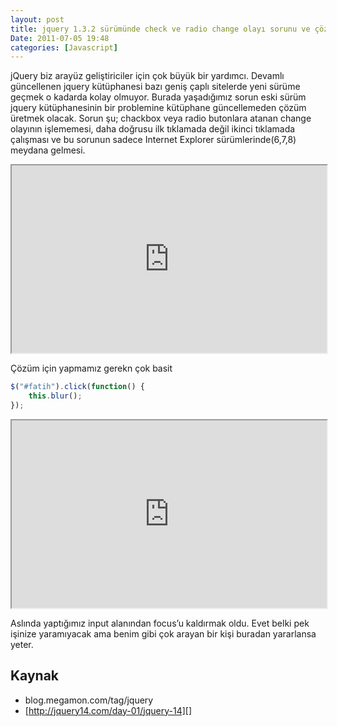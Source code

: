 ```yaml
---
layout: post
title: jquery 1.3.2 sürümünde check ve radio change olayı sorunu ve çözümü
Date: 2011-07-05 19:48
categories: [Javascript]
---
```


jQuery biz arayüz geliştiriciler için çok büyük bir yardımcı. Devamlı
güncellenen jquery kütüphanesi bazı geniş çaplı sitelerde yeni sürüme
geçmek o kadarda kolay olmuyor. Burada yaşadığımız sorun eski sürüm
jquery kütüphanesinin bir problemine kütüphane güncellemeden çözüm
üretmek olacak. Sorun şu; chackbox veya radio butonlara atanan change
olayının işlememesi, daha doğrusu ilk tıklamada değil ikinci tıklamada
çalışması ve bu sorunun sadece Internet Explorer sürümlerinde(6,7,8)
meydana gelmesi.

<iframe style="width: 100%; height: 300px" src="https://jsfiddle.net/fatihhayri/Y4n5j/1/embedded/"></iframe>

Çözüm için yapmamız gerekn çok basit

```javascript
$("#fatih").click(function() {
	this.blur();
});
```

<iframe style="width: 100%; height: 300px" src="https://jsfiddle.net/fatihhayri/zEBUg/embedded/"></iframe>

Aslında yaptığımız input alanından focus’u kaldırmak oldu. Evet belki
pek işinize yaramıyacak ama benim gibi çok arayan bir kişi buradan
yararlansa yeter.

## Kaynak

-   blog.megamon.com/tag/jquery
-   [http://jquery14.com/day-01/jquery-14][]


  [http://jquery14.com/day-01/jquery-14]: http://jquery14.com/day-01/jquery-14
